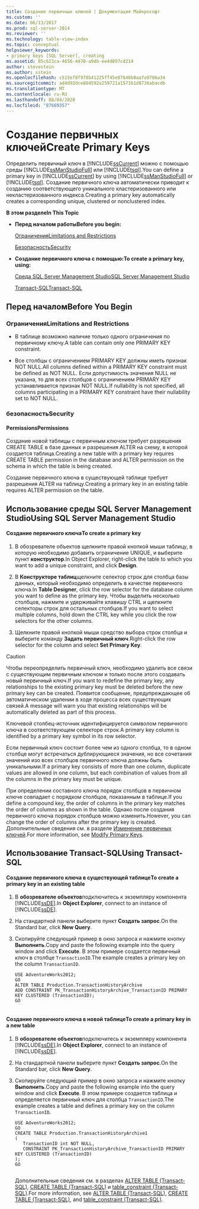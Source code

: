 ```yaml
---
title: Создание первичных ключей | Документация Майкрософт
ms.custom: ''
ms.date: 06/13/2017
ms.prod: sql-server-2014
ms.reviewer: ''
ms.technology: table-view-index
ms.topic: conceptual
helpviewer_keywords:
- primary keys [SQL Server], creating
ms.assetid: 85c623ca-4656-4d70-a9db-ee4d897cd214
author: stevestein
ms.author: sstein
ms.openlocfilehash: c515ef8f978b41225ff45e87646b0aa7a9706a34
ms.sourcegitcommit: ad4d92dce894592a259721a1571b1d8736abacdb
ms.translationtype: MT
ms.contentlocale: ru-RU
ms.lasthandoff: 08/04/2020
ms.locfileid: "87669357"
---
```

# <a name="create-primary-keys"></a><span data-ttu-id="e6215-102">Создание первичных ключей</span><span class="sxs-lookup"><span data-stu-id="e6215-102">Create Primary Keys</span></span>
  <span data-ttu-id="e6215-103">Определить первичный ключ в [!INCLUDE[ssCurrent](../../includes/sscurrent-md.md)] можно с помощью среды [!INCLUDE[ssManStudioFull](../../includes/ssmanstudiofull-md.md)] или [!INCLUDE[tsql](../../includes/tsql-md.md)].</span><span class="sxs-lookup"><span data-stu-id="e6215-103">You can define a primary key in [!INCLUDE[ssCurrent](../../includes/sscurrent-md.md)] by using [!INCLUDE[ssManStudioFull](../../includes/ssmanstudiofull-md.md)] or [!INCLUDE[tsql](../../includes/tsql-md.md)].</span></span> <span data-ttu-id="e6215-104">Создание первичного ключа автоматически приводит к созданию соответствующего уникального кластеризованного или некластеризованного индекса.</span><span class="sxs-lookup"><span data-stu-id="e6215-104">Creating a primary key automatically creates a corresponding unique, clustered or nonclustered index.</span></span>  
  
 <span data-ttu-id="e6215-105">**В этом разделе**</span><span class="sxs-lookup"><span data-stu-id="e6215-105">**In This Topic**</span></span>  
  
-   <span data-ttu-id="e6215-106">**Перед началом работы**</span><span class="sxs-lookup"><span data-stu-id="e6215-106">**Before you begin:**</span></span>  
  
     [<span data-ttu-id="e6215-107">Ограничения</span><span class="sxs-lookup"><span data-stu-id="e6215-107">Limitations and Restrictions</span></span>](#Restrictions)  
  
     [<span data-ttu-id="e6215-108">Безопасность</span><span class="sxs-lookup"><span data-stu-id="e6215-108">Security</span></span>](#Security)  
  
-   <span data-ttu-id="e6215-109">**Создание первичного ключа с помощью:**</span><span class="sxs-lookup"><span data-stu-id="e6215-109">**To create a primary key, using:**</span></span>  
  
     [<span data-ttu-id="e6215-110">Среда SQL Server Management Studio</span><span class="sxs-lookup"><span data-stu-id="e6215-110">SQL Server Management Studio</span></span>](#SSMSProcedure)  
  
     [<span data-ttu-id="e6215-111">Transact-SQL</span><span class="sxs-lookup"><span data-stu-id="e6215-111">Transact-SQL</span></span>](#TsqlProcedure)  
  
##  <a name="before-you-begin"></a><a name="BeforeYouBegin"></a> <span data-ttu-id="e6215-112">Перед началом</span><span class="sxs-lookup"><span data-stu-id="e6215-112">Before You Begin</span></span>  
  
###  <a name="limitations-and-restrictions"></a><a name="Restrictions"></a> <span data-ttu-id="e6215-113">Ограничения</span><span class="sxs-lookup"><span data-stu-id="e6215-113">Limitations and Restrictions</span></span>  
  
-   <span data-ttu-id="e6215-114">В таблице возможно наличие только одного ограничения по первичному ключу.</span><span class="sxs-lookup"><span data-stu-id="e6215-114">A table can contain only one PRIMARY KEY constraint.</span></span>  
  
-   <span data-ttu-id="e6215-115">Все столбцы с ограничением PRIMARY KEY должны иметь признак NOT NULL.</span><span class="sxs-lookup"><span data-stu-id="e6215-115">All columns defined within a PRIMARY KEY constraint must be defined as NOT NULL.</span></span> <span data-ttu-id="e6215-116">Если допустимость значения NULL не указана, то для всех столбцов c ограничением PRIMARY KEY устанавливается признак NOT NULL.</span><span class="sxs-lookup"><span data-stu-id="e6215-116">If nullability is not specified, all columns participating in a PRIMARY KEY constraint have their nullability set to NOT NULL.</span></span>  
  
###  <a name="security"></a><a name="Security"></a> <span data-ttu-id="e6215-117">безопасность</span><span class="sxs-lookup"><span data-stu-id="e6215-117">Security</span></span>  
  
####  <a name="permissions"></a><a name="Permissions"></a> <span data-ttu-id="e6215-118">Permissions</span><span class="sxs-lookup"><span data-stu-id="e6215-118">Permissions</span></span>  
 <span data-ttu-id="e6215-119">Создание новой таблицы с первичным ключом требует разрешения CREATE TABLE в базе данных и разрешения ALTER на схему, в которой создается таблица.</span><span class="sxs-lookup"><span data-stu-id="e6215-119">Creating a new table with a primary key requires CREATE TABLE permission in the database and ALTER permission on the schema in which the table is being created.</span></span>  
  
 <span data-ttu-id="e6215-120">Создание первичного ключа в существующей таблице требует разрешения ALTER на таблицу.</span><span class="sxs-lookup"><span data-stu-id="e6215-120">Creating a primary key in an existing table requires ALTER permission on the table.</span></span>  
  
##  <a name="using-sql-server-management-studio"></a><a name="SSMSProcedure"></a> <span data-ttu-id="e6215-121">Использование среды SQL Server Management Studio</span><span class="sxs-lookup"><span data-stu-id="e6215-121">Using SQL Server Management Studio</span></span>  
  
#### <a name="to-create-a-primary-key"></a><span data-ttu-id="e6215-122">Создание первичного ключа</span><span class="sxs-lookup"><span data-stu-id="e6215-122">To create a primary key</span></span>  
  
1.  <span data-ttu-id="e6215-123">В обозревателе объектов щелкните правой кнопкой мыши таблицу, в которую необходимо добавить ограничение UNIQUE, и выберите пункт **конструктор**.</span><span class="sxs-lookup"><span data-stu-id="e6215-123">In Object Explorer, right-click the table to which you want to add a unique constraint, and click **Design**.</span></span>  
  
2.  <span data-ttu-id="e6215-124">В **Конструкторе таблиц**щелкните селектор строк для столбца базы данных, который необходимо определить в качестве первичного ключа.</span><span class="sxs-lookup"><span data-stu-id="e6215-124">In **Table Designer**, click the row selector for the database column you want to define as the primary key.</span></span> <span data-ttu-id="e6215-125">Чтобы выделить несколько столбцов, нажмите и удерживайте клавишу CTRL и щелкните селекторы строк для остальных столбцов.</span><span class="sxs-lookup"><span data-stu-id="e6215-125">If you want to select multiple columns, hold down the CTRL key while you click the row selectors for the other columns.</span></span>  
  
3.  <span data-ttu-id="e6215-126">Щелкните правой кнопкой мыши средство выбора строк столбца и выберите команду **Задать первичный ключ**.</span><span class="sxs-lookup"><span data-stu-id="e6215-126">Right-click the row selector for the column and select **Set Primary Key**.</span></span>  
  
> [!CAUTION]  
>  <span data-ttu-id="e6215-127">Чтобы переопределить первичный ключ, необходимо удалить все связи с существующим первичным ключом и только после этого создавать новый первичный ключ.</span><span class="sxs-lookup"><span data-stu-id="e6215-127">If you want to redefine the primary key, any relationships to the existing primary key must be deleted before the new primary key can be created.</span></span> <span data-ttu-id="e6215-128">Появится сообщение, предупреждающее об автоматическом удалении в ходе процесса всех существующих связей.</span><span class="sxs-lookup"><span data-stu-id="e6215-128">A message will warn you that existing relationships will be automatically deleted as part of this process.</span></span>  
  
 <span data-ttu-id="e6215-129">Ключевой столбец-источник идентифицируется символом первичного ключа в соответствующем селекторе строк.</span><span class="sxs-lookup"><span data-stu-id="e6215-129">A primary key column is identified by a primary key symbol in its row selector.</span></span>  
  
 <span data-ttu-id="e6215-130">Если первичный ключ состоит более чем из одного столбца, то в одном столбце могут встречаться дублирующиеся значения, но все сочетания значений изо всех столбцов первичного ключа должны быть уникальными.</span><span class="sxs-lookup"><span data-stu-id="e6215-130">If a primary key consists of more than one column, duplicate values are allowed in one column, but each combination of values from all the columns in the primary key must be unique.</span></span>  
  
 <span data-ttu-id="e6215-131">При определении составного ключа порядок столбцов в первичном ключе совпадает с порядком столбцов, показанным в таблице.</span><span class="sxs-lookup"><span data-stu-id="e6215-131">If you define a compound key, the order of columns in the primary key matches the order of columns as shown in the table.</span></span> <span data-ttu-id="e6215-132">Однако после создания первичного ключа порядок столбцов можно изменить.</span><span class="sxs-lookup"><span data-stu-id="e6215-132">However, you can change the order of columns after the primary key is created.</span></span> <span data-ttu-id="e6215-133">Дополнительные сведения см. в разделе [Изменение первичных ключей](modify-primary-keys.md).</span><span class="sxs-lookup"><span data-stu-id="e6215-133">For more information, see [Modify Primary Keys](modify-primary-keys.md).</span></span>  
  
##  <a name="using-transact-sql"></a><a name="TsqlProcedure"></a> <span data-ttu-id="e6215-134">Использование Transact-SQL</span><span class="sxs-lookup"><span data-stu-id="e6215-134">Using Transact-SQL</span></span>  
  
#### <a name="to-create-a-primary-key-in-an-existing-table"></a><span data-ttu-id="e6215-135">Создание первичного ключа в существующей таблице</span><span class="sxs-lookup"><span data-stu-id="e6215-135">To create a primary key in an existing table</span></span>  
  
1.  <span data-ttu-id="e6215-136">В **обозревателе объектов**подключитесь к экземпляру компонента [!INCLUDE[ssDE](../../includes/ssde-md.md)].</span><span class="sxs-lookup"><span data-stu-id="e6215-136">In **Object Explorer**, connect to an instance of [!INCLUDE[ssDE](../../includes/ssde-md.md)].</span></span>  
  
2.  <span data-ttu-id="e6215-137">На стандартной панели выберите пункт **Создать запрос**.</span><span class="sxs-lookup"><span data-stu-id="e6215-137">On the Standard bar, click **New Query**.</span></span>  
  
3.  <span data-ttu-id="e6215-138">Скопируйте следующий пример в окно запроса и нажмите кнопку **Выполнить**.</span><span class="sxs-lookup"><span data-stu-id="e6215-138">Copy and paste the following example into the query window and click **Execute**.</span></span> <span data-ttu-id="e6215-139">В этом примере создается первичный ключ в столбце `TransactionID`.</span><span class="sxs-lookup"><span data-stu-id="e6215-139">The example creates a primary key on the column `TransactionID`.</span></span>  
  
    ```  
    USE AdventureWorks2012;  
    GO  
    ALTER TABLE Production.TransactionHistoryArchive   
    ADD CONSTRAINT PK_TransactionHistoryArchive_TransactionID PRIMARY KEY CLUSTERED (TransactionID);  
    GO  
  
    ```  
  
#### <a name="to-create-a-primary-key-in-a-new-table"></a><span data-ttu-id="e6215-140">Создание первичного ключа в новой таблице</span><span class="sxs-lookup"><span data-stu-id="e6215-140">To create a primary key in a new table</span></span>  
  
1.  <span data-ttu-id="e6215-141">В **обозревателе объектов**подключитесь к экземпляру компонента [!INCLUDE[ssDE](../../includes/ssde-md.md)].</span><span class="sxs-lookup"><span data-stu-id="e6215-141">In **Object Explorer**, connect to an instance of [!INCLUDE[ssDE](../../includes/ssde-md.md)].</span></span>  
  
2.  <span data-ttu-id="e6215-142">На стандартной панели выберите пункт **Создать запрос**.</span><span class="sxs-lookup"><span data-stu-id="e6215-142">On the Standard bar, click **New Query**.</span></span>  
  
3.  <span data-ttu-id="e6215-143">Скопируйте следующий пример в окно запроса и нажмите кнопку **Выполнить**.</span><span class="sxs-lookup"><span data-stu-id="e6215-143">Copy and paste the following example into the query window and click **Execute**.</span></span> <span data-ttu-id="e6215-144">В этом примере создается таблица и определяется первичный ключ для столбца `TransactionID`.</span><span class="sxs-lookup"><span data-stu-id="e6215-144">The example creates a table and defines a primary key on the column `TransactionID`.</span></span>  
  
    ```  
    USE AdventureWorks2012;  
    GO  
    CREATE TABLE Production.TransactionHistoryArchive1  
    (  
       TransactionID int NOT NULL,  
       CONSTRAINT PK_TransactionHistoryArchive_TransactionID PRIMARY KEY CLUSTERED (TransactionID)  
    );  
    GO  
  
    ```  
  
     <span data-ttu-id="e6215-145">Дополнительные сведения см. в разделах [ALTER TABLE (Transact-SQL)](/sql/t-sql/statements/alter-table-transact-sql), [CREATE TABLE (Transact-SQL)](/sql/t-sql/statements/create-table-transact-sql) и [table_constraint (Transact-SQL)](/sql/relational-databases/system-information-schema-views/table-constraints-transact-sql).</span><span class="sxs-lookup"><span data-stu-id="e6215-145">For more information, see [ALTER TABLE &#40;Transact-SQL&#41;](/sql/t-sql/statements/alter-table-transact-sql), [CREATE TABLE &#40;Transact-SQL&#41;](/sql/t-sql/statements/create-table-transact-sql), and [table_constraint &#40;Transact-SQL&#41;](/sql/relational-databases/system-information-schema-views/table-constraints-transact-sql).</span></span>  
  
###  <a name="TsqlExample"></a>  
